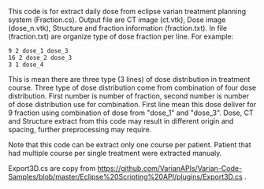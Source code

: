 

This code is for extract daily dose from eclipse varian treatment planning system (Fraction.cs).
Output file are CT image (ct.vtk), Dose image (dose_n.vtk), Structure and fraction information (fraction.txt).
In file (fraction.txt) are organize type of dose fraction per line. For example:

```
9 2 dose_1 dose_3 
16 2 dose_2 dose_3 
3 1 dose_4
```

This is mean there are three type (3 lines) of dose distribution in treatment course.
Three type of dose distribution come from combination of four dose distribution.
First number is number of fraction, second number is number of dose distribution use for combination.
First line mean this dose deliver for 9 fraction using combination of dose from "dose_1" and "dose_3".
Dose, CT and Structure extract from this code may result in different origin and spacing, further preprocessing may require.

Note that this code can be extract only one course per patient. Patient that had multiple course per single treatment
were extracted manualy.

Export3D.cs are copy from https://github.com/VarianAPIs/Varian-Code-Samples/blob/master/Eclipse%20Scripting%20API/plugins/Export3D.cs .
